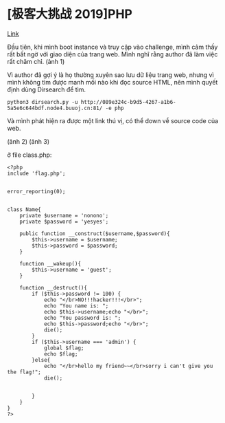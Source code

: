 # [极客大挑战 2019]PHP

[Link](https://buuoj.cn/challenges#[%E6%9E%81%E5%AE%A2%E5%A4%A7%E6%8C%91%E6%88%98%202019]PHP)

Đầu tiên, khi mình boot instance và truy cập vào challenge, mình cảm thấy rất bất ngờ với giao diện của trang web. Mình nghĩ rằng author đã làm việc rất chăm chỉ.
(ảnh 1)

Vì author đã gợi ý là họ thường xuyên sao lưu dữ liệu trang web, nhưng vì mình không tìm được manh mối nào khi đọc source HTML, nên mình quyết định dùng Dirsearch để tìm.

`python3 dirsearch.py -u http://089e324c-b9d5-4267-a1b6-5a5e6c644bdf.node4.buuoj.cn:81/ -e php`

Và mình phát hiện ra được một link thú vị, có thể down về source code của web.

(ảnh 2)
(ảnh 3)

ở file class.php:
```
<?php
include 'flag.php';


error_reporting(0);


class Name{
    private $username = 'nonono';
    private $password = 'yesyes';

    public function __construct($username,$password){
        $this->username = $username;
        $this->password = $password;
    }

    function __wakeup(){
        $this->username = 'guest';
    }

    function __destruct(){
        if ($this->password != 100) {
            echo "</br>NO!!!hacker!!!</br>";
            echo "You name is: ";
            echo $this->username;echo "</br>";
            echo "You password is: ";
            echo $this->password;echo "</br>";
            die();
        }
        if ($this->username === 'admin') {
            global $flag;
            echo $flag;
        }else{
            echo "</br>hello my friend~~</br>sorry i can't give you the flag!";
            die();

            
        }
    }
}
?>
```



